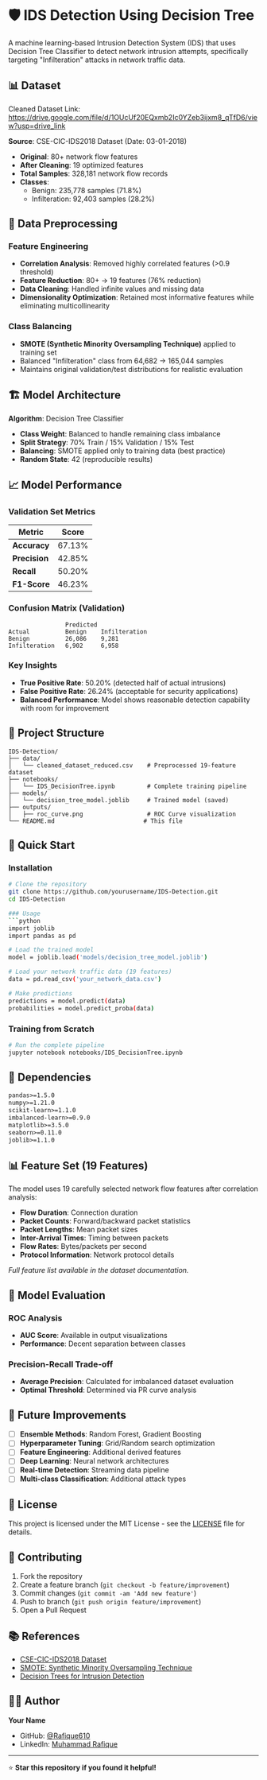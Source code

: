 # 🛡️ IDS Detection Using Decision Tree

A machine learning-based Intrusion Detection System (IDS) that uses Decision Tree Classifier to detect network intrusion attempts, specifically targeting "Infilteration" attacks in network traffic data.

## 📊 Dataset
Cleaned Dataset Link: https://drive.google.com/file/d/1OUcUf20EQxmb2Ic0YZeb3ijxm8_qTfD6/view?usp=drive_link

**Source**: CSE-CIC-IDS2018 Dataset (Date: 03-01-2018)
- **Original**: 80+ network flow features
- **After Cleaning**: 19 optimized features
- **Total Samples**: 328,181 network flow records
- **Classes**: 
  - Benign: 235,778 samples (71.8%)
  - Infilteration: 92,403 samples (28.2%)

## 🔄 Data Preprocessing

### Feature Engineering
- **Correlation Analysis**: Removed highly correlated features (>0.9 threshold)
- **Feature Reduction**: 80+ → 19 features (76% reduction)
- **Data Cleaning**: Handled infinite values and missing data
- **Dimensionality Optimization**: Retained most informative features while eliminating multicollinearity

### Class Balancing
- **SMOTE (Synthetic Minority Oversampling Technique)** applied to training set
- Balanced "Infilteration" class from 64,682 → 165,044 samples
- Maintains original validation/test distributions for realistic evaluation

## 🏗️ Model Architecture

**Algorithm**: Decision Tree Classifier
- **Class Weight**: Balanced to handle remaining class imbalance
- **Split Strategy**: 70% Train / 15% Validation / 15% Test
- **Balancing**: SMOTE applied only to training data (best practice)
- **Random State**: 42 (reproducible results)

## 📈 Model Performance

### Validation Set Metrics
| Metric | Score |
|--------|-------|
| **Accuracy** | 67.13% |
| **Precision** | 42.85% |
| **Recall** | 50.20% |
| **F1-Score** | 46.23% |

### Confusion Matrix (Validation)
```
                Predicted
Actual          Benign    Infilteration
Benign          26,086    9,281
Infilteration   6,902     6,958
```

### Key Insights
- **True Positive Rate**: 50.20% (detected half of actual intrusions)
- **False Positive Rate**: 26.24% (acceptable for security applications)
- **Balanced Performance**: Model shows reasonable detection capability with room for improvement

## 📁 Project Structure

```
IDS-Detection/
├── data/
│   └── cleaned_dataset_reduced.csv    # Preprocessed 19-feature dataset
├── notebooks/
│   └── IDS_DecisionTree.ipynb         # Complete training pipeline
├── models/
│   └── decision_tree_model.joblib     # Trained model (saved)
├── outputs/
│   ├── roc_curve.png                  # ROC Curve visualization            
└── README.md                         # This file
```

## 🚀 Quick Start

### Installation
```bash
# Clone the repository
git clone https://github.com/yourusername/IDS-Detection.git
cd IDS-Detection

### Usage
```python
import joblib
import pandas as pd

# Load the trained model
model = joblib.load('models/decision_tree_model.joblib')

# Load your network traffic data (19 features)
data = pd.read_csv('your_network_data.csv')

# Make predictions
predictions = model.predict(data)
probabilities = model.predict_proba(data)
```

### Training from Scratch
```bash
# Run the complete pipeline
jupyter notebook notebooks/IDS_DecisionTree.ipynb
```

## 🔧 Dependencies

```txt
pandas>=1.5.0
numpy>=1.21.0
scikit-learn>=1.1.0
imbalanced-learn>=0.9.0
matplotlib>=3.5.0
seaborn>=0.11.0
joblib>=1.1.0
```

## 📊 Feature Set (19 Features)

The model uses 19 carefully selected network flow features after correlation analysis:
- **Flow Duration**: Connection duration
- **Packet Counts**: Forward/backward packet statistics  
- **Packet Lengths**: Mean packet sizes
- **Inter-Arrival Times**: Timing between packets
- **Flow Rates**: Bytes/packets per second
- **Protocol Information**: Network protocol details

*Full feature list available in the dataset documentation.*

## 🎯 Model Evaluation

### ROC Analysis
- **AUC Score**: Available in output visualizations
- **Performance**: Decent separation between classes

### Precision-Recall Trade-off
- **Average Precision**: Calculated for imbalanced dataset evaluation
- **Optimal Threshold**: Determined via PR curve analysis

## 🔮 Future Improvements

- [ ] **Ensemble Methods**: Random Forest, Gradient Boosting
- [ ] **Hyperparameter Tuning**: Grid/Random search optimization
- [ ] **Feature Engineering**: Additional derived features
- [ ] **Deep Learning**: Neural network architectures
- [ ] **Real-time Detection**: Streaming data pipeline
- [ ] **Multi-class Classification**: Additional attack types

## 📝 License

This project is licensed under the MIT License - see the [LICENSE](LICENSE) file for details.

## 🤝 Contributing

1. Fork the repository
2. Create a feature branch (`git checkout -b feature/improvement`)
3. Commit changes (`git commit -am 'Add new feature'`)
4. Push to branch (`git push origin feature/improvement`)
5. Open a Pull Request

## 📚 References

- [CSE-CIC-IDS2018 Dataset](https://www.unb.ca/cic/datasets/ids-2018.html)
- [SMOTE: Synthetic Minority Oversampling Technique](https://arxiv.org/abs/1106.1813)
- [Decision Trees for Intrusion Detection](https://ieeexplore.ieee.org/)

## 👨‍💻 Author

**Your Name**
- GitHub: [@Rafique610](https://github.com/Rafique610)
- LinkedIn: [Muhammad Rafique]([https://linkedin.com/in/yourprofile](https://www.linkedin.com/in/muhammad-rafique-203111208/))

---

⭐ **Star this repository if you found it helpful!**
